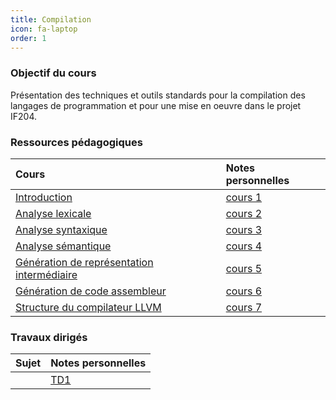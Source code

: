 ```yaml
---
title: Compilation 
icon: fa-laptop
order: 1
---
```


### Objectif du cours
Présentation des techniques et outils standards pour la compilation
des langages de programmation et pour une mise en oeuvre dans
le projet IF204.

### Ressources pédagogiques

| Cours                                        | Notes personnelles |
| :--                                          | :--                |
| [Introduction]                               | [cours 1]          |
| [Analyse lexicale]                           | [cours 2]          |
| [Analyse syntaxique]                         | [cours 3]          |
| [Analyse sémantique]                         | [cours 4]          |
| [Génération de représentation intermédiaire] | [cours 5]          |
| [Génération de code assembleur]              | [cours 6]          |
| [Structure du compilateur LLVM]              | [cours 7]          |


### Travaux dirigés 

| Sujet | Notes personnelles |
| :--   | :--                |
|       | [TD1]                   |


[TD1]:assets/md/compilation/td1

[cours 1]:assets/md/compilation/cours1
[cours 2]:assets/md/compilation/cours2
[cours 3]:assets/md/compilation/cours3
[cours 4]:assets/md/compilation/cours4
[cours 5]:assets/md/compilation/cours5
[cours 6]:assets/md/compilation/cours6
[cours 7]:assets/md/compilation/cours7


[Introduction]:https://moodle.bordeaux-inp.fr/pluginfile.php/20379/mod_resource/content/2/courscompilation-1.pdf

[Analyse lexicale]:https://moodle.bordeaux-inp.fr/mod/resource/view.php?id=9539

[Analyse syntaxique]:https://moodle.bordeaux-inp.fr/mod/resource/view.php?id=9540
[Analyse sémantique]:https://moodle.bordeaux-inp.fr/mod/resource/view.php?id=9541
[Génération de représentation intermédiaire]:https://moodle.bordeaux-inp.fr/mod/resource/view.php?id=9542
[Génération de code assembleur]:https://moodle.bordeaux-inp.fr/mod/resource/view.php?id=9543
[Structure du compilateur LLVM]:https://moodle.bordeaux-inp.fr/mod/resource/view.php?id=21304

